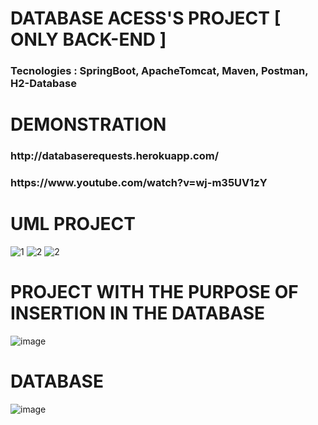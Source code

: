 # DATABASE ACESS'S PROJECT [ ONLY BACK-END ]

<h3>Tecnologies : SpringBoot, ApacheTomcat, Maven, Postman, H2-Database</h3>

# DEMONSTRATION
<h3>
http://databaserequests.herokuapp.com/
<h3>
https://www.youtube.com/watch?v=wj-m35UV1zY

# UML PROJECT
![1](https://user-images.githubusercontent.com/84048306/121765913-bd4af700-cb24-11eb-9de0-352191c0f422.png)
![2](https://user-images.githubusercontent.com/84048306/121765917-bfad5100-cb24-11eb-8ce2-85bb08a23a93.png)
![2](https://user-images.githubusercontent.com/84048306/121765938-d94e9880-cb24-11eb-840f-bfc1d3903a33.png)


# PROJECT WITH THE PURPOSE OF INSERTION IN THE DATABASE

![image](https://user-images.githubusercontent.com/84048306/121856423-ddb4b600-ccca-11eb-9b26-61451e6197e8.png)

# DATABASE
![image](https://user-images.githubusercontent.com/84048306/121858686-3e44f280-cccd-11eb-9b50-ce6839efd086.png)
